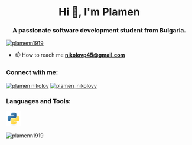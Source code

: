 <h1 align="center">Hi 👋, I'm Plamen</h1>
<h3 align="center">A passionate software development student from Bulgaria.</h3>

<p align="left"> <a href="https://github.com/ryo-ma/github-profile-trophy"><img src="https://github-profile-trophy.vercel.app/?username=plamenn1919" alt="plamenn1919" /></a> </p>

- 📫 How to reach me **nikolovp45@gmail.com**

<h3 align="left">Connect with me:</h3>
<p align="left">
<a href="https://fb.com/plamen nikolov" target="blank"><img align="center" src="https://raw.githubusercontent.com/rahuldkjain/github-profile-readme-generator/master/src/images/icons/Social/facebook.svg" alt="plamen nikolov" height="30" width="40" /></a>
<a href="https://instagram.com/plamen_nikolovv" target="blank"><img align="center" src="https://raw.githubusercontent.com/rahuldkjain/github-profile-readme-generator/master/src/images/icons/Social/instagram.svg" alt="plamen_nikolovv" height="30" width="40" /></a>
</p>

<h3 align="left">Languages and Tools:</h3>
<p align="left"> <a href="https://www.python.org" target="_blank" rel="noreferrer"> <img src="https://raw.githubusercontent.com/devicons/devicon/master/icons/python/python-original.svg" alt="python" width="40" height="40"/> </a> </p>

<p><img align="center" src="https://github-readme-streak-stats.herokuapp.com/?user=plamenn1919&" alt="plamenn1919" /></p>
